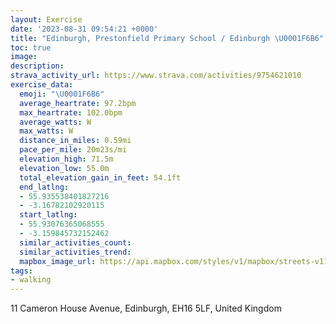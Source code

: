 ```yaml
---
layout: Exercise
date: '2023-08-31 09:54:21 +0000'
title: "Edinburgh, Prestonfield Primary School / Edinburgh \U0001F6B6"
toc: true
image:
description:
strava_activity_url: https://www.strava.com/activities/9754621010
exercise_data:
  emoji: "\U0001F6B6"
  average_heartrate: 97.2bpm
  max_heartrate: 102.0bpm
  average_watts: W
  max_watts: W
  distance_in_miles: 0.59mi
  pace_per_mile: 20m23s/mi
  elevation_high: 71.5m
  elevation_low: 55.0m
  total_elevation_gain_in_feet: 54.1ft
  end_latlng:
  - 55.935538401827216
  - -3.16782102920115
  start_latlng:
  - 55.93076365068555
  - -3.159845732152462
  similar_activities_count:
  similar_activities_trend:
  mapbox_image_url: https://api.mapbox.com/styles/v1/mapbox/streets-v11/static/path-5+787af2-1.0(ylktIdvhR%7DALEP%40xARfDDx%40%3FzALn%40LZ%5ClA%40Pi%40~%40WTOVoAzBOPIGE%40CFAVEH_%40j%40%5Dp%40u%40%60AQ%5C),pin-s-s+e5b22e(-3.16275,55.93309),pin-s-f+89ae00(-3.1681999999999997,55.93485)/auto/800x800?access_token=pk.eyJ1Ijoiam9zaGJlY2ttYW4iLCJhIjoiY205eWR2aDd1MWZ6djJrbXc4a3M0bWZleiJ9.XiG9OWkNcZk2QzjJbxLB4A
tags:
- walking
---
```




11 Cameron House Avenue, Edinburgh, EH16 5LF, United Kingdom
